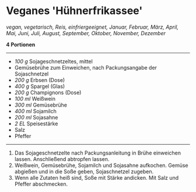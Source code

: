 # Veganes 'Hühnerfrikassee'

*vegan, vegetarisch, Reis, einfriergeeignet, Januar, Februar, März, April, Mai, Juni, Juli, August, September, Oktober, November, Dezember*

**4 Portionen**

---
- *100 g* Sojageschnetzeltes, mittel
- Gemüsebrühe zum Einweichen, nach Packungsangabe der Sojaschnetzel
- *200 g* Erbsen (Dose)
- *400 g* Spargel (Glas)
- *200 g* Champignons (Dose)
- *100 ml* Weißwein
- *300 ml* Gemüsebrühe
- *400 ml* Sojamilch
- *200 ml* Sojasahne
- *2 EL* Speisestärke
- Salz
- Pfeffer
---
1. Das Sojageschnetzelte nach Packungsanleitung in Brühe einweichen lassen. Anschließend abtropfen lassen.
2. Weißwein, Gemüsebrühe, Sojamilch und Sojasahne aufkochen. Gemüse abgießen und in die Soße geben, Sojaschnetzel zugeben. 
3. Wenn alle Zutaten heiß sind, Soße mit Stärke andicken. Mit Salz und Pfeffer abschmecken.
